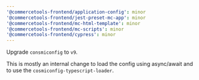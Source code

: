 ```yaml
---
'@commercetools-frontend/application-config': minor
'@commercetools-frontend/jest-preset-mc-app': minor
'@commercetools-frontend/mc-html-template': minor
'@commercetools-frontend/mc-scripts': minor
'@commercetools-frontend/cypress': minor
---
```


Upgrade `consmiconfig` to `v9`.

This is mostly an internal change to load the config using async/await and to use the `cosmiconfig-typescript-loader`.
